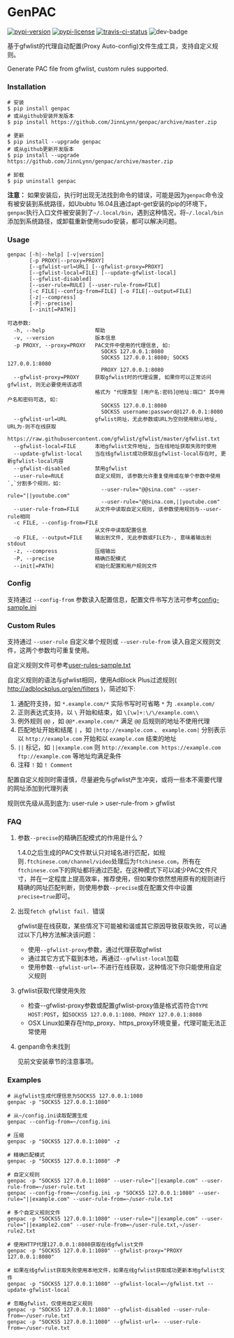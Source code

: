 # GenPAC

[![pypi-version]][pypi] [![pypi-license]][pypi] [![travis-ci-status]][travis-ci] ![dev-badge]

基于gfwlist的代理自动配置(Proxy Auto-config)文件生成工具，支持自定义规则。

Generate PAC file from gfwlist, custom rules supported. 

### Installation

```shell
# 安装
$ pip install genpac
# 或从github安装开发版本
$ pip install https://github.com/JinnLynn/genpac/archive/master.zip

# 更新
$ pip install --upgrade genpac
# 或从github更新开发版本
$ pip install --upgrade https://github.com/JinnLynn/genpac/archive/master.zip

# 卸载
$ pip uninstall genpac
```

**注意：** 如果安装后，执行时出现无法找到命令的错误，可能是因为`genpac`命令没有被安装到系统路径，如Ububtu 16.04且通过apt-get安装的pip的环境下，`genpac`执行入口文件被安装到了`~/.local/bin`，遇到这种情况，将`~/.local/bin`添加到系统路径，或卸载重新使用sudo安装，都可以解决问题。

### Usage

```
genpac [-h|--help] [-v|version]
       [-p PROXY|--proxy=PROXY]
       [--gfwlist-url=URL] [--gfwlist-proxy=PROXY]
       [--gfwlist-local=FILE] [--update-gfwlist-local]
       [--gfwlist-disabled]
       [--user-rule=RULE] [--user-rule-from=FILE]
       [-c FILE|--config-from=FILE] [-o FILE|--output=FILE]
       [-z|--compress]
       [-P|--precise]
       [--init[=PATH]]

可选参数:
  -h, --help                帮助
  -v, --version             版本信息
  -p PROXY, --proxy=PROXY   PAC文件中使用的代理信息, 如:
                              SOCKS 127.0.0.1:8080
                              SOCKS5 127.0.0.1:8080; SOCKS 127.0.0.1:8080
                              PROXY 127.0.0.1:8080
  --gfwlist-proxy=PROXY     获取gfwlist时的代理设置, 如果你可以正常访问gfwlist, 则无必要使用该选项
                            格式为 "代理类型 [用户名:密码]@地址:端口" 其中用户名和密码可选, 如:
                              SOCKS5 127.0.0.1:8080
                              SOCKS5 username:password@127.0.0.1:8080
  --gfwlist-url=URL         gfwlist网址，无此参数或URL为空则使用默认地址, URL为-则不在线获取
                              https://raw.githubusercontent.com/gfwlist/gfwlist/master/gfwlist.txt
  --gfwlist-local=FILE      本地gfwlist文件地址, 当在线地址获取失败时使用
  --update-gfwlist-local    当在线gfwlist成功获取且gfwlist-local存在时, 更新gfwlist-local内容
  --gfwlist-disabled        禁用gfwlist
  --user-rule=RULE          自定义规则, 该参数允许重复使用或在单个参数中使用`,`分割多个规则，如:
                              --user-rule="@@sina.com" --user-rule="||youtube.com"
                              --user-rule="@@sina.com,||youtube.com"
  --user-rule-from=FILE     从文件中读取自定义规则, 该参数使用规则与--user-rule相同
  -c FILE, --config-from=FILE
                            从文件中读取配置信息
  -o FILE, --output=FILE    输出到文件, 无此参数或FILE为-, 意味着输出到stdout
  -z, --compress            压缩输出
  -P, --precise             精确匹配模式
  --init[=PATH]             初始化配置和用户规则文件
```

### Config

支持通过 `--config-from` 参数读入配置信息，配置文件书写方法可参考[config-sample.ini][]

### Custom Rules

支持通过 `--user-rule` 自定义单个规则或 `--user-rule-from` 读入自定义规则文件，这两个参数均可重复使用。

自定义规则文件可参考[user-rules-sample.txt][]

自定义规则的语法与gfwlist相同，使用AdBlock Plus过滤规则( http://adblockplus.org/en/filters )，简述如下:
  
1. 通配符支持，如 `*.example.com/*` 实际书写时可省略 `*` 为 `.example.com/`
2. 正则表达式支持，以 `\` 开始和结束，如 `\[\w]+:\/\/example.com\\`
3. 例外规则 `@@` ，如 `@@*.example.com/*` 满足 `@@` 后规则的地址不使用代理
4. 匹配地址开始和结尾 `|` ，如 `|http://example.com` 、 `example.com|` 分别表示以 `http://example.com` 开始和以 `example.com` 结束的地址
5. `||` 标记，如 `||example.com` 则 `http://example.com https://example.com ftp://example.com` 等地址均满足条件
6. 注释 `!` 如 `! Comment`

配置自定义规则时需谨慎，尽量避免与gfwlist产生冲突，或将一些本不需要代理的网址添加到代理列表

规则优先级从高到底为: user-rule > user-rule-from > gfwlist

### FAQ

1. 参数`--precise`的精确匹配模式的作用是什么？

   1.4.0之后生成的PAC文件默认只对域名进行匹配，如规则`.ftchinese.com/channel/video`处理后为`ftchinese.com`，所有在`ftchinese.com`下的网址都将通过匹配，在这种模式下可以减少PAC文件尺寸，并在一定程度上提高效率，推荐使用，但如果你依然想用原有的规则进行精确的网址匹配判断，则使用参数`--precise`或在配置文件中设置`precise=true`即可。

1. 出现`fetch gfwlist fail. `错误
  
   gfwlist是在线获取，某些情况下可能被和谐或其它原因导致获取失败，可以通过以下几种方法解决该问题：
   * 使用`--gfwlist-proxy`参数，通过代理获取gfwlist
   * 通过其它方式下载到本地，再通过`--gfwlist-local`加载
   * 使用参数`--gfwlist-url=-`不进行在线获取，这种情况下你只能使用自定义规则

1. gfwlist获取代理使用失败

   * 检查--gfwlist-proxy参数或配置gfwlist-proxy值是格式否符合`TYPE HOST:POST`，如`SOCKS5 127.0.0.1:1080、PROXY 127.0.0.1:8080`
   * OSX Linux如果存在http_proxy、https_proxy环境变量，代理可能无法正常使用

1. genpan命令未找到
   
   见前文安装章节的注意事项。

### Examples

```
# 从gfwlist生成代理信息为SOCKS5 127.0.0.1:1080
genpac -p "SOCKS5 127.0.0.1:1080"

# 从~/config.ini读取配置生成
genpac --config-from=~/config.ini

# 压缩
genpac -p "SOCKS5 127.0.0.1:1080" -z

# 精确匹配模式
genpac -p "SOCKS5 127.0.0.1:1080" -P

# 自定义规则
genpac -p "SOCKS5 127.0.0.1:1080" --user-rule="||example.com" --user-rule-from=~/user-rule.txt
genpac --config-from=~/config.ini -p "SOCKS5 127.0.0.1:1080" --user-rule="||example.com" --user-rule-from=~/user-rule.txt

# 多个自定义规则文件
genpac -p "SOCKS5 127.0.0.1:1080" --user-rule="||example.com" --user-rule="||example2.com" --user-rule-from=~/user-rule.txt,~/user-rule2.txt

# 使用HTTP代理127.0.0.1:8080获取在线gfwlist文件
genpac -p "SOCKS5 127.0.0.1:1080" --gfwlist-proxy="PROXY 127.0.0.1:8080"

# 如果在线gfwlist获取失败使用本地文件，如果在线gfwlist获取成功更新本地gfwlist文件
genpac -p "SOCKS5 127.0.0.1:1080" --gfwlist-local=~/gfwlist.txt --update-gfwlist-local

# 忽略gfwlist，仅使用自定义规则
genpac -p "SOCKS5 127.0.0.1:1080" --gfwlist-disabled --user-rule-from=~/user-rule.txt
genpac -p "SOCKS5 127.0.0.1:1080" --gfwlist-url=- --user-rule-from=~/user-rule.txt
```

[gfwlist]: https://raw.githubusercontent.com/gfwlist/gfwlist/master/gfwlist.txt
[config-sample.ini]: https://github.com/JinnLynn/genpac/blob/master/genpac/res/config-sample.ini
[user-rules-sample.txt]: https://github.com/JinnLynn/genpac/blob/master/genpac/res/user-rules-sample.txt
[pypi]:             https://pypi.python.org/pypi/genpac
[travis-ci]:        https://travis-ci.org/JinnLynn/genpac
[pypi-version]:     https://img.shields.io/pypi/v/genpac.svg?style=flat&maxAge=86400
[pypi-license]:     https://img.shields.io/pypi/l/genpac.svg?style=flat&maxAge=86400
[travis-ci-status]: https://img.shields.io/travis/JinnLynn/genpac.svg?style=flat&maxAge=86400
[dev-badge]:        https://img.shields.io/badge/dev-1.4.1b1-orange.svg?style=flat&maxAge=86400